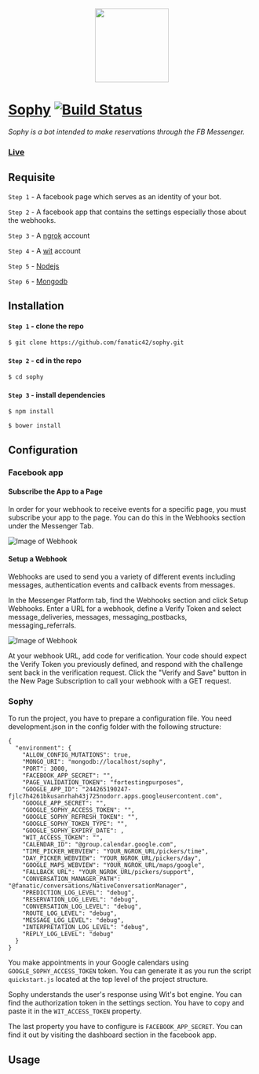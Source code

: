 ### <p align="center"><img width="150px" height="150px" src="https://scontent.fsof3-1.fna.fbcdn.net/v/t1.0-9/17553949_615473718638702_8401331221913396484_n.png?oh=38bf43137d3b173555ff3db4cc93e1a4&oe=59591393"></p>

# [Sophy](https://m.me/sophy.virtual.assistant) [![Build Status](https://travis-ci.com/fanatic42/sophy.svg?token=yiwT9utGSLvfkSnTbVXG&branch=master)](https://travis-ci.com/fanatic42/sophy)

*Sophy is a bot intended to make reservations through the FB Messenger.*

### [Live](https://m.me/sophy.virtual.assistant)


## Requisite

`Step 1` - A facebook page which serves as an identity of your bot. 

`Step 2` - A facebook app that contains the settings especially those about the webhooks.

`Step 3` - A [ngrok](https://ngrok.com) account

`Step 4` - A [wit](https://wit.ai/) account

`Step 5` - [Nodejs](https://nodejs.org/en/)

`Step 6` - [Mongodb](https://www.mongodb.com/)

## Installation

#### `Step 1` - clone the repo
  
```bash
$ git clone https://github.com/fanatic42/sophy.git
```

#### `Step 2` - cd in the repo

```bash
$ cd sophy
```

#### `Step 3` - install dependencies

```bash
$ npm install 
```

```bash
$ bower install 
```

## Configuration

### Facebook app

#### Subscribe the App to a Page

In order for your webhook to receive events for a specific page, you must subscribe your app to the page. You can do this in the Webhooks section under the Messenger Tab.

![Image of Webhook](https://scontent.fsof3-1.fna.fbcdn.net/v/t39.2365-6/13503523_1380281451999079_606965217_n.png?oh=27144d208274773ad47513888374277a&oe=596D669C)

#### Setup a Webhook

Webhooks are used to send you a variety of different events including messages, authentication events and callback events from messages.

In the Messenger Platform tab, find the Webhooks section and click Setup Webhooks. Enter a URL for a webhook, define a Verify Token and select message_deliveries, messages, messaging_postbacks, messaging_referrals.

![Image of Webhook](https://scontent.fsof3-1.fna.fbcdn.net/v/t39.2365-6/13509161_1641776279476564_1943134593_n.png?oh=f47fd7125ebc77f5de9489d536e431f2&oe=596F73E3)

At your webhook URL, add code for verification. Your code should expect the Verify Token you previously defined, and respond with the challenge sent back in the verification request. Click the "Verify and Save" button in the New Page Subscription to call your webhook with a GET request.

### Sophy

To run the project, you have to prepare a configuration file. You need development.json in the config folder with the following structure:

```
{
  "environment": {
    "ALLOW_CONFIG_MUTATIONS": true,
    "MONGO_URI": "mongodb://localhost/sophy",
    "PORT": 3000,
    "FACEBOOK_APP_SECRET": "",
    "PAGE_VALIDATION_TOKEN": "fortestingpurposes",
    "GOOGLE_APP_ID": "244265190247-fjlc7h4261bkusanrhah43j725nodorr.apps.googleusercontent.com",
    "GOOGLE_APP_SECRET": "",
    "GOOGLE_SOPHY_ACCESS_TOKEN": "",
    "GOOGLE_SOPHY_REFRESH_TOKEN": "",
    "GOOGLE_SOPHY_TOKEN_TYPE": "",
    "GOOGLE_SOPHY_EXPIRY_DATE": ,
    "WIT_ACCESS_TOKEN": "",
    "CALENDAR_ID": "@group.calendar.google.com",
    "TIME_PICKER_WEBVIEW": "YOUR_NGROK_URL/pickers/time",
    "DAY_PICKER_WEBVIEW": "YOUR_NGROK_URL/pickers/day",
    "GOOGLE_MAPS_WEBVIEW": "YOUR_NGROK_URL/maps/google",
    "FALLBACK_URL": "YOUR_NGROK_URL/pickers/support",
    "CONVERSATION_MANAGER_PATH": "@fanatic/conversations/NativeConversationManager",
    "PREDICTION_LOG_LEVEL": "debug",
    "RESERVATION_LOG_LEVEL": "debug",
    "CONVERSATION_LOG_LEVEL": "debug",
    "ROUTE_LOG_LEVEL": "debug",
    "MESSAGE_LOG_LEVEL": "debug",
    "INTERPRETATION_LOG_LEVEL": "debug",
    "REPLY_LOG_LEVEL": "debug"
  }
}
```

You make appointments in your Google calendars using `GOOGLE_SOPHY_ACCESS_TOKEN` token. You can generate it as you run the script `quickstart.js` located at the top level of the project structure.

Sophy understands the user's response using Wit's bot engine. You can find the authorization token in the settings section. You have to copy and paste it in the `WIT_ACCESS_TOKEN` property.

The last property you have to configure is `FACEBOOK_APP_SECRET`. You can find it out by visiting the dashboard section in the facebook app.

## Usage
